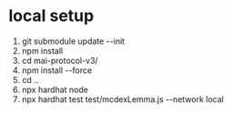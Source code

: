 # local setup
1. git submodule update --init
2. npm install
3. cd mai-protocol-v3/
4. npm install --force
5. cd ..
6. npx hardhat node
7. npx hardhat test test/mcdexLemma.js --network local